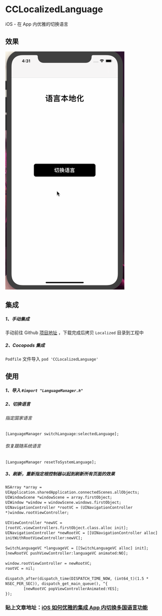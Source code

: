 # CCLocalizedLanguage
iOS - 在 App 内优雅的切换语言

## 效果
![image](images/language.gif)

## 集成

##### 1、手动集成

手动前往 Github [项目地址](https://github.com/cybaba7660/CCLocalizedLanguage) ，下载完成后拷贝 `Localized` 目录到工程中

##### 2、Cocopods 集成

`Podfile` 文件导入 `pod 'CCLocalizedLanguage'`

## 使用

##### 1、导入 `#import "LanguageManager.h"`

##### 2、切换语言

###### 指定国家语言

```
[LanguageManager switchLanguage:selectedLanguage];
```

###### 恢复跟随系统语言

```
[LanguageManager resetToSystemLanguage];
```

##### 3、刷新，重新指定根控制器以起到刷新所有页面的效果

```
NSArray *array = UIApplication.sharedApplication.connectedScenes.allObjects;
UIWindowScene *windowScene = array.firstObject;
UIWindow *window = windowScene.windows.firstObject;
UINavigationController *rootVC = (UINavigationController *)window.rootViewController;

UIViewController *newVC = [rootVC.viewControllers.firstObject.class.alloc init];
UINavigationController *newRootVC = [[UINavigationController alloc] initWithRootViewController:newVC];
            
SwitchLanguageVC *languageVC = [[SwitchLanguageVC alloc] init];
[newRootVC pushViewController:languageVC animated:NO];
            
window.rootViewController = newRootVC;
rootVC = nil;
            
dispatch_after(dispatch_time(DISPATCH_TIME_NOW, (int64_t)(1.5 * NSEC_PER_SEC)), dispatch_get_main_queue(), ^{
        [newRootVC popViewControllerAnimated:YES];
});
```
### 贴上文章地址：[iOS 如何优雅的集成 App 内切换多国语言功能](https://www.jianshu.com/p/ae4c064b7292)
